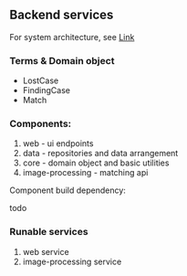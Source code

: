 ## Backend services

For system architecture, see [Link](../doc/ARCHITECTURE.md)

### Terms & Domain object
* LostCase
* FindingCase
* Match

### Components:
1. web - ui endpoints
2. data - repositories and data arrangement
3. core - domain object and basic utilities
4. image-processing - matching api

Component build dependency:

todo

### Runable services
1. web service
2. image-processing service